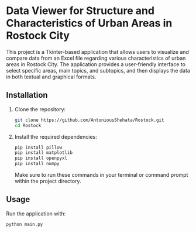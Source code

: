# Data Viewer for Structure and Characteristics of Urban Areas in Rostock City

This project is a Tkinter-based application that allows users to visualize and compare data from an Excel file regarding various characteristics of urban areas in Rostock City. The application provides a user-friendly interface to select specific areas, main topics, and subtopics, and then displays the data in both textual and graphical formats.

## Installation

1. Clone the repository:
    ```bash
    git clone https://github.com/AntoniousShehata/Rostock.git
    cd Rostock
    ```

2. Install the required dependencies:
    ```bash
    pip install pillow
    pip install matplotlib
    pip install openpyxl
    pip install numpy
    ```

    Make sure to run these commands in your terminal or command prompt within the project directory.

## Usage

Run the application with:
```bash
python main.py
